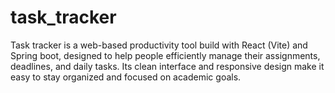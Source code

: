 # task_tracker
Task tracker is a web-based productivity tool build with React (Vite) and Spring boot, designed to help people efficiently manage their assignments, deadlines, and daily tasks. Its clean interface and responsive design make it easy to stay organized and focused on academic goals.
